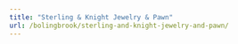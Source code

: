 ```yaml
---
title: "Sterling & Knight Jewelry & Pawn"
url: /bolingbrook/sterling-and-knight-jewelry-and-pawn/
---
```

